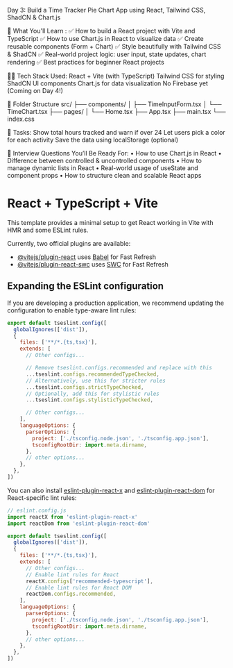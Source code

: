  Day 3: Build a Time Tracker Pie Chart App using React, Tailwind CSS, ShadCN & Chart.js


🚀 What You'll Learn :
✅ How to build a React project with Vite and TypeScript
✅ How to use Chart.js in React to visualize data
✅ Create reusable components (Form + Chart)
✅ Style beautifully with Tailwind CSS & ShadCN
✅ Real-world project logic: user input, state updates, chart rendering
✅ Best practices for beginner React projects

🧑‍💻 Tech Stack Used:
React + Vite (with TypeScript)
Tailwind CSS for styling
ShadCN UI components
Chart.js for data visualization
No Firebase yet (Coming on Day 4!)

📁 Folder Structure
src/
├── components/
│   ├── TimeInputForm.tsx
│   └── TimeChart.tsx
├── pages/
│   └── Home.tsx
├── App.tsx
├── main.tsx
└── index.css

🎯  Tasks:
Show total hours tracked and warn if over 24
Let users pick a color for each activity
Save the data using localStorage (optional)

🔎 Interview Questions You’ll Be Ready For:
• How to use Chart.js in React
• Difference between controlled & uncontrolled components
• How to manage dynamic lists in React
• Real-world usage of useState and component props
• How to structure clean and scalable React apps

# React + TypeScript + Vite

This template provides a minimal setup to get React working in Vite with HMR and some ESLint rules.

Currently, two official plugins are available:

- [@vitejs/plugin-react](https://github.com/vitejs/vite-plugin-react/blob/main/packages/plugin-react) uses [Babel](https://babeljs.io/) for Fast Refresh
- [@vitejs/plugin-react-swc](https://github.com/vitejs/vite-plugin-react/blob/main/packages/plugin-react-swc) uses [SWC](https://swc.rs/) for Fast Refresh

## Expanding the ESLint configuration

If you are developing a production application, we recommend updating the configuration to enable type-aware lint rules:

```js
export default tseslint.config([
  globalIgnores(['dist']),
  {
    files: ['**/*.{ts,tsx}'],
    extends: [
      // Other configs...

      // Remove tseslint.configs.recommended and replace with this
      ...tseslint.configs.recommendedTypeChecked,
      // Alternatively, use this for stricter rules
      ...tseslint.configs.strictTypeChecked,
      // Optionally, add this for stylistic rules
      ...tseslint.configs.stylisticTypeChecked,

      // Other configs...
    ],
    languageOptions: {
      parserOptions: {
        project: ['./tsconfig.node.json', './tsconfig.app.json'],
        tsconfigRootDir: import.meta.dirname,
      },
      // other options...
    },
  },
])
```

You can also install [eslint-plugin-react-x](https://github.com/Rel1cx/eslint-react/tree/main/packages/plugins/eslint-plugin-react-x) and [eslint-plugin-react-dom](https://github.com/Rel1cx/eslint-react/tree/main/packages/plugins/eslint-plugin-react-dom) for React-specific lint rules:

```js
// eslint.config.js
import reactX from 'eslint-plugin-react-x'
import reactDom from 'eslint-plugin-react-dom'

export default tseslint.config([
  globalIgnores(['dist']),
  {
    files: ['**/*.{ts,tsx}'],
    extends: [
      // Other configs...
      // Enable lint rules for React
      reactX.configs['recommended-typescript'],
      // Enable lint rules for React DOM
      reactDom.configs.recommended,
    ],
    languageOptions: {
      parserOptions: {
        project: ['./tsconfig.node.json', './tsconfig.app.json'],
        tsconfigRootDir: import.meta.dirname,
      },
      // other options...
    },
  },
])
```
